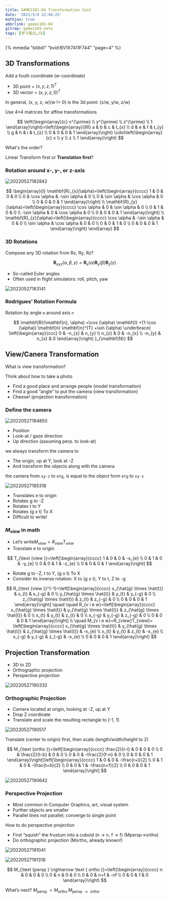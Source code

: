 ```yaml
---
title: GAMES101-04 Transformation Cont
date: '2021/5/4 22:46:25'
mathjax: true
abbrlink: games101-04
gitrep: games101-note
tags: [学习笔记,CG]
---
```


{% mmedia "bilibili" "bvid:BV1X7411F744" "page=4" %}

## 3D Transformations

Add a fouth coordinate (w-coordinate)

- 3D point = $(x, y, z, 1)^T$
- 3D vector = $(x, y, z, 0)^T$

In general, (x, y, z, w)(w != 0) is the 3d point: (x/w, y/w, z/w)

Use 4×4 matrices for affine transformations

$$
\left(\begin{array}{c}
x^{\prime} \\
y^{\prime} \\
z^{\prime} \\
1
\end{array}\right)=\left(\begin{array}{llll}
a & b & c & t_{x} \\
d & e & f & t_{y} \\
g & h & i & t_{z} \\
0 & 0 & 0 & 1
\end{array}\right) \cdot\left(\begin{array}{c}
x \\
y \\
z \\
1
\end{array}\right)
$$

What's the order?

Linear Transform first or **Translation first**?

### Rotation around x-, y-, or z-axis

![20220527182842](https://pic.ours1984.top/img/20220527182842.png)

$$
\begin{array}{l}
\mathbf{R}_{x}(\alpha)=\left(\begin{array}{cccc}
1 & 0 & 0 & 0 \\
0 & \cos \alpha & -\sin \alpha & 0 \\
0 & \sin \alpha & \cos \alpha & 0 \\
0 & 0 & 0 & 1
\end{array}\right) \\
\mathbf{R}_{y}(\alpha)=\left(\begin{array}{cccc}
\cos \alpha & 0 & \sin \alpha & 0 \\
0 & 1 & 0 & 0 \\
-\sin \alpha & 0 & \cos \alpha & 0 \\
0 & 0 & 0 & 1
\end{array}\right) \\
\mathbf{R}_{z}(\alpha)=\left(\begin{array}{cccc}
\cos \alpha & -\sin \alpha & 0 & 0 \\
\sin \alpha & \cos \alpha & 0 & 0 \\
0 & 0 & 1 & 0 \\
0 & 0 & 0 & 1
\end{array}\right)
\end{array}
$$

### 3D Rotations

Compose any 3D rotation from Rx, Ry, Rz?

$$
\mathbf{R}_{x y z}(\alpha, \beta, \gamma)=\mathbf{R}_{x}(\alpha) \mathbf{R}_{y}(\beta) \mathbf{R}_{z}(\gamma)
$$

- So-called Euler angles
- Often used in flight simulators: roll, pitch, yaw

![20220527183141](https://pic.ours1984.top/img/20220527183141.png)

### Rodrigues’ Rotation Formula

Rotation by angle `α` around axis `n` 

$$
\mathbf{R}(\mathbf{n}, \alpha)
=\cos (\alpha) \mathbf{I}
+(1-\cos (\alpha)) \mathbf{n} \mathbf{n}^{T}
+\sin (\alpha) 
\underbrace{
\left(\begin{array}{ccc}
0 & -n_{z} & n_{y} \\
n_{z} & 0 & -n_{x} \\
-n_{y} & n_{x} & 0
\end{array}\right)
 }_{\mathbf{N}}
$$

## View/Canera Transformation

What is view transformation?

Think about how to take a photo

- Find a good place and arrange people (model transformation)
- Find a good “angle” to put the camera (view transformation)
- Cheese! (projection transformation)

### Define the camera

![20220527184850](https://pic.ours1984.top/img/20220527184850.png)

- Position
- Look-at / gaze direction
- Up direction (assuming perp. to look-at)

we always transform the camera to

- The origin, up at Y, look at -Z
- And transform the objects along with the camera

the camera from `xy-z` to `etg`, is equal to the object form `etg` to `xy-z`

![20220527185318](https://pic.ours1984.top/img/20220527185318.png)

- Translates e to origin
- Rotates g to -Z
- Rotates t to Y
- Rotates (g x t) To X
- Difficult to write!

### $M_{view}$ in math

- Let’s write$M_{view}=R_{view}T_{view}$
- Translate e to origin

$$
T_{\text {view }}=\left[\begin{array}{cccc}
1 & 0 & 0 & -x_{e} \\
0 & 1 & 0 & -y_{e} \\
0 & 0 & 1 & -z_{e} \\
0 & 0 & 0 & 1
\end{array}\right]
$$

- Rotate g to -Z, t to Y, (g x t) To X
- Consider its inverse rotation: X to (g x t), Y to t, Z to -g

$$
R_{\text {view }}^{-1}=\left[\begin{array}{cccc}
x_{\hat{g} \times \hat{t}} & x_{t} & x_{-g} & 0 \\
y_{\hat{g} \times \hat{t}} & y_{t} & y_{-g} & 0 \\
z_{\hat{g} \times \hat{t}} & z_{t} & z_{-g} & 0 \\
0 & 0 & 0 & 1
\end{array}\right] \quad
\quad R_{v i e w}=\left[\begin{array}{cccc}
x_{\hat{g} \times \hat{t}} & y_{\hat{g} \times \hat{t}} & z_{\hat{g} \times \hat{t}} & 0 \\
x_{t} & y_{t} & z_{t} & 0 \\
x_{-g} & y_{-g} & z_{-g} & 0 \\
0 & 0 & 0 & 1
\end{array}\right] \\
\quad M_{v i e w}=R_{view}T_{view}=
\left[\begin{array}{cccc}
x_{\hat{g} \times \hat{t}} & y_{\hat{g} \times \hat{t}} & z_{\hat{g} \times \hat{t}} & -x_{e} \\
x_{t} & y_{t} & z_{t} & -x_{e} \\
x_{-g} & y_{-g} & z_{-g} & -x_{e} \\
0 & 0 & 0 & 1
\end{array}\right]
$$

## Projection Transformation

- 3D to 2D
- Orthographic projection
- Perspective projection

![20220527190332](https://pic.ours1984.top/img/20220527190332.png)

### Orthographic Projection

- Camera located at origin, looking at -Z, up at Y
- Drop Z coordinate
- Translate and scale the resulting rectangle to [-1, 1]

![20220527190517](https://pic.ours1984.top/img/20220527190517.png)

Translate (center to origin) first, then scale (length/width/height to 2)

$$
M_{\text {ortho }}=\left[\begin{array}{cccc}
\frac{2}{r-l} & 0 & 0 & 0 \\
0 & \frac{2}{t-b} & 0 & 0 \\
0 & 0 & -\frac{2}{f-n} & 0 \\
0 & 0 & 0 & 1
\end{array}\right]\left[\begin{array}{cccc}
1 & 0 & 0 & -\frac{r+l}{2} \\
0 & 1 & 0 & -\frac{t+b}{2} \\
0 & 0 & 1 & -\frac{n+f}{2} \\
0 & 0 & 0 & 1
\end{array}\right]
$$

![20220527190642](https://pic.ours1984.top/img/20220527190642.png)

### Perspective Projection

- Most common in Computer Graphics, art, visual system
- Further objects are smaller
- Parallel lines not parallel; converge to single point

How to do perspective projection

- First “squish” the frustum into a cuboid (n -> n, f -> f) (Mpersp->ortho)
- Do orthographic projection (Mortho, already known!)

![20220527191041](https://pic.ours1984.top/img/20220527191041.png)

![20220527191318](https://pic.ours1984.top/img/20220527191318.png)

$$
M_{\text {persp } \rightarrow \text { ortho }}=\left(\begin{array}{cccc}
n & 0 & 0 & 0 \\
0 & n & 0 & 0 \\
0 & 0 & n+f & -nf \\
0 & 0 & 1 & 0
\end{array}\right)
$$

What’s next?  $M_{\text {persp }}=M_{\text {ortho }} M_{\text {persp } \rightarrow \text { ortho }}$

